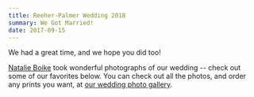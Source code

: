 ```yaml
---
title: Reeher-Palmer Wedding 2018
summary: We Got Married!
date: 2017-09-15
---
```


We had a great time, and we hope you did too! 

[Natalie Boike](http://natalieboike.com) took wonderful photographs of our wedding -- check out some of our favorites below. You can check out all the photos, and order any prints you want, at [our wedding photo gallery](natalieboikephotography.pass.us/reeher-palmer/).

